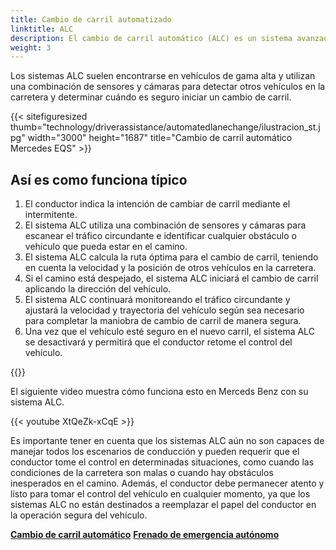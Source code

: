 ```yaml
---
title: Cambio de carril automatizado
linktitle: ALC
description: El cambio de carril automático (ALC) es un sistema avanzado de asistencia al conductor (ADAS) que está diseñado para permitir que un vehículo cambie de carril por sí solo, sin necesidad de que el conductor gire el vehículo o tome el control manual.
weight: 3
---
```

<!-- markdownlint-disable MD033 -->

Los sistemas ALC suelen encontrarse en vehículos de gama alta y utilizan una combinación de sensores y cámaras para detectar otros vehículos en la carretera y determinar cuándo es seguro iniciar un cambio de carril.

{{< sitefiguresized thumb="technology/driverassistance/automatedlanechange/ilustracion_st.jpg" width="3000" height="1687" title="Cambio de carril automático Mercedes EQS" >}}

## Así es como funciona típico

1. El conductor indica la intención de cambiar de carril mediante el intermitente.
2. El sistema ALC utiliza una combinación de sensores y cámaras para escanear el tráfico circundante e identificar cualquier obstáculo o vehículo que pueda estar en el camino.
3. El sistema ALC calcula la ruta óptima para el cambio de carril, teniendo en cuenta la velocidad y la posición de otros vehículos en la carretera.
4. Si el camino está despejado, el sistema ALC iniciará el cambio de carril aplicando la dirección del vehículo.
5. El sistema ALC continuará monitoreando el tráfico circundante y ajustará la velocidad y trayectoria del vehículo según sea necesario para completar la maniobra de cambio de carril de manera segura.
6. Una vez que el vehículo esté seguro en el nuevo carril, el sistema ALC se desactivará y permitirá que el conductor retome el control del vehículo.

{{<evkxdisplayaddarticle />}}

El siguiente video muestra cómo funciona esto en Merceds Benz con su sistema ALC.

{{< youtube XtQeZk-xCqE >}}

Es importante tener en cuenta que los sistemas ALC aún no son capaces de manejar todos los escenarios de conducción y pueden requerir que el conductor tome el control en determinadas situaciones, como cuando las condiciones de la carretera son malas o cuando hay obstáculos inesperados en el camino. Además, el conductor debe permanecer atento y listo para tomar el control del vehículo en cualquier momento, ya que los sistemas ALC no están destinados a reemplazar el papel del conductor en la operación segura del vehículo.

<div class="mt-3 mb-3">
     <a href="../antilockbrakingsystem/" class="text-decoration-none text-black"><strong><i class="bi-arrow-left"></i> Cambio de carril automático</strong></a>
     <a href="../automaticemergencybraking/" class="text-decoration-none text-black float-end"><strong>Frenado de emergencia autónomo<i class="bi-arrow-right"></i></strong></a>
</div>